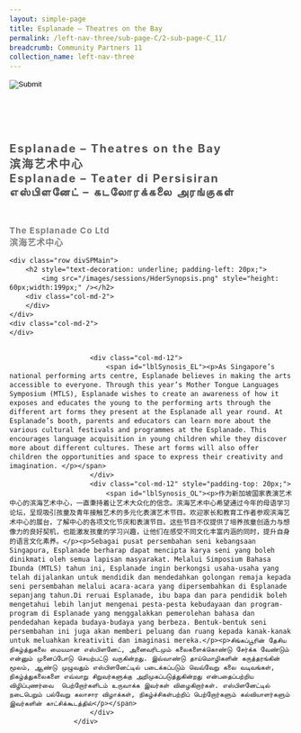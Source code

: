 ```yaml
---
layout: simple-page
title: Esplanade – Theatres on the Bay
permalink: /left-nav-three/sub-page-C/2-sub-page-C_11/
breadcrumb: Community Partners 11 
collection_name: left-nav-three
---
```




<input type="image" name="btnBack" id="btnBack" onclick="goBack()" src="/images/btnBack.png" style="height:70px;">


<link href="/misc/bootstrap.min.css" rel="stylesheet" />
<link href="/misc/Site.css" rel="stylesheet" />
<style>
    .divSPMain {
        padding: 20px;
        padding-top: 20px;
        text-align: justify;
        border-radius: 20px;
    }
    .divSPInfo {
        padding-top: 1px;
    }
</style>
<script>
        function goBack() {
          window.history.back();
        }
        </script>
        
<div id="PanelSess">
     <div class="col-md-12" style="padding-top: 40px;">
                    <span id="lblTitle_EL" style="font-weight: bold; font-size: 20px; letter-spacing: 2px; color: #525252">Esplanade – Theatres on the Bay<br>滨海艺术中心<br>Esplanade – Teater di Persisiran<br>எஸ்பிளனேட் – கடலோரக்கலை அரங்குகள் </span>
                </div>
                <div class="col-md-12" style="padding-top: 30px;">
                    <b style="font-size: 17px; color: #525252; display: none;">SCHOOL / ORGANISATION</b><br />
                    <span id="lblOrg_EL" style="font-weight: bold; font-size: 15px; letter-spacing: 1px; color: #7f7f7f">The Esplanade Co Ltd<br>滨海艺术中心</span>
                </div>
			
    <div class="row divSPMain">
        <h2 style="text-decoration: underline; padding-left: 20px;">
            <img src="/images/sessions/HderSynopsis.png" style="height: 60px;width:199px;" /></h2>
        <div class="col-md-2">
        </div>
    </div>
    <div class="col-md-2">
    </div>
 <div class="divSPInfo col-md-10">

                        <div class="col-md-12">
                            <span id="lblSynosis_EL"><p>As Singapore’s national performing arts centre, Esplanade believes in making the arts accessible to everyone. Through this year’s Mother Tongue Languages Symposium (MTLS), Esplanade wishes to create an awareness of how it exposes and educates the young to the performing arts through the different art forms they present at the Esplanade all year round. At Esplanade’s booth, parents and educators can learn more about the various cultural festivals and programmes at the Esplanade. This encourages language acquisition in young children while they discover more about different cultures. These art forms will also offer children the opportunities and space to express their creativity and imagination. </p></span>
                        </div>
                        <div class="col-md-12" style="padding-top: 20px;">
                            <span id="lblSynosis_OL"><p>作为新加坡国家表演艺术中心的滨海艺术中心，一直秉持着让艺术大众化的信念。滨海艺术中心希望通过今年的母语学习论坛，呈现吸引孩童及青年接触艺术的多元化表演艺术节目。欢迎家长和教育工作者参观滨海艺术中心的展台，了解中心的各项文化节庆和表演节目。这些节目不仅提供了培养孩童创造力与想像力的良好契机，也能激发孩童的学习兴趣，让他们在感受不同文化丰富内涵的同时，提升自身的语言文化素养。</p><p>Sebagai pusat persembahan seni kebangsaan Singapura, Esplanade berharap dapat mencipta karya seni yang boleh dinikmati oleh semua lapisan masyarakat. Melalui Simposium Bahasa Ibunda (MTLS) tahun ini, Esplanade ingin berkongsi usaha-usaha yang telah dijalankan untuk mendidik dan mendedahkan golongan remaja kepada seni persembahan melalui acara-acara yang dipersembahkan di Esplanade sepanjang tahun.Di reruai Esplanade, ibu bapa dan para pendidik boleh mengetahui lebih lanjut mengenai pesta-pesta kebudayaan dan program-program di Esplanade yang menggalakkan pemerolehan bahasa dan pendedahan kepada budaya-budaya yang berbeza. Bentuk-bentuk seni persembahan ini juga akan memberi peluang dan ruang kepada kanak-kanak untuk meluahkan kreativiti dan imaginasi mereka.</p><p>சிங்கப்பூரின் தேசிய நிகழ்த்துகலை மையமான எஸ்பிளனேட், அனைவரிடமும் கலைகளைக்கொண்டு சேர்க்க வேண்டும் என்னும் முனைப்போடு செயற்பட்டு வருகின்றது. இவ்வாண்டு தாய்மொழிகளின் கருத்தரங்கின் மூலம், ஆண்டு முழுவதும் எஸ்பிளனேட்டில் படைக்கப்படும் வெவ்வேறு கலை வடிவங்கள், நிகழ்த்துகலைகளை எவ்வாறு சிறுவர்களுக்கு அறிமுகப்படுத்துகின்றது என்பதைப்பற்றிய விழிப்புணர்வை  பெற்றோர்களிடம் உருவாக்க இவர்கள் விழைகிறார்கள். எஸ்பிளனேட்டில் நடைபெறும் பல்வேறு கலாசார விழாக்கள், நிகழ்ச்சிகள்பற்றிப் பெற்றோர்களும் கல்வியாளர்களும் இவர்களின் காட்சிக்கூடத்தில்</p></span>
                        </div>
                    </div>

</div>
